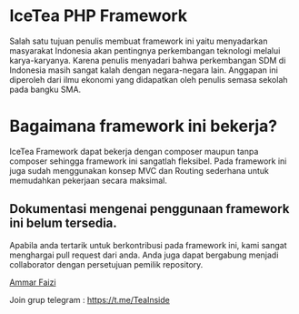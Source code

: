 # IceTea PHP Framework

Salah satu tujuan penulis membuat framework ini yaitu menyadarkan masyarakat Indonesia akan pentingnya perkembangan teknologi melalui karya-karyanya. Karena penulis menyadari bahwa perkembangan SDM di Indonesia masih sangat kalah dengan negara-negara lain. Anggapan ini diperoleh dari ilmu ekonomi yang didapatkan oleh penulis semasa sekolah pada bangku SMA.



# Bagaimana framework ini bekerja?

IceTea Framework dapat bekerja dengan composer maupun tanpa composer sehingga framework ini sangatlah fleksibel. Pada framework ini juga sudah menggunakan konsep MVC dan Routing sederhana untuk memudahkan pekerjaan secara maksimal.



## Dokumentasi mengenai penggunaan framework ini belum tersedia.

Apabila anda tertarik untuk berkontribusi pada framework ini, kami sangat menghargai pull request dari anda. Anda juga dapat bergabung menjadi collaborator dengan persetujuan pemilik repository.








<a href="https://github.com/ammarfaizi2">Ammar Faizi</a>


Join grup telegram :
<a href="https://t.me/TeaInside">https://t.me/TeaInside</a>